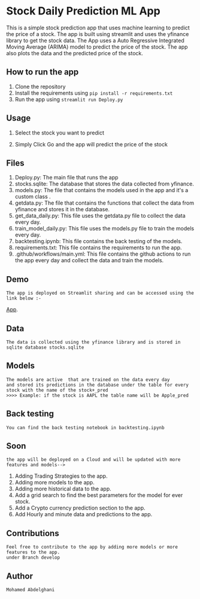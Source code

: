 # Stock Daily Prediction ML App

This is a simple stock prediction app that uses machine learning to predict the price of a stock. The app is built using streamlit and uses the yfinance library to get the stock data. The App uses a Auto Regressive Integrated Moving Average (ARIMA) model to predict the price of the stock. The app also plots the data and the predicted price of the stock.

## How to run the app

1. Clone the repository
2. Install the requirements using `pip install -r requirements.txt`
3. Run the app using `streamlit run Deploy.py`

## Usage

1. Select the stock you want to predict

2. Simply Click Go and the app will predict the price of the stock

## Files

1. Deploy.py: The main file that runs the app
2. stocks.sqlite: The database that stores the data collected from yfinance.
3. models.py: The file that contains the models used in the app and it's a custom class .
4. getdata.py: The file that contains the functions that collect the data from yfinance and stores it in the database.
5. get_data_daily.py: This file uses the getdata.py file to collect the data every day.
6. train_model_daily.py: This file uses the models.py file to train the models every day.
7. backtesting.ipynb: This file contains the back testing of the models.
8. requirements.txt: This file contains the requirements to run the app.
9. .github/workflows/main.yml: This file contains the github actions to run the app every day and collect the data and train the models.

## Demo

    The app is deployed on Streamlit sharing and can be accessed using the link below :- 
[App](https://mohamedabdelgni-ml-stock-ar-pred-deploy-10la6l.streamlit.app//).

## Data

    The data is collected using the yfinance library and is stored in sqlite database stocks.sqlite

## Models

    The models are active  that are trained on the data every day
    and stored its predictions in the database under the table for every stock with the name of the stock+_pred
    >>>> Example: if the stock is AAPL the table name will be Apple_pred

## Back testing

    You can find the back testing notebook in backtesting.ipynb

## Soon

    the app will be deployed on a Cloud and will be updated with more features and models-->

1. Adding Trading Strategies to the app.
2. Adding more models to the app.
3. Adding more historical data to the app.
4. Add a grid search to find the best parameters for the model for ever stock.
5. Add a Crypto currency prediction section to the app.
6. Add Hourly and minute data and predictions to the app.

## Contributions

    Feel free to contribute to the app by adding more models or more features to the app.
    under Branch develop

## Author

    Mohamed Abdelghani